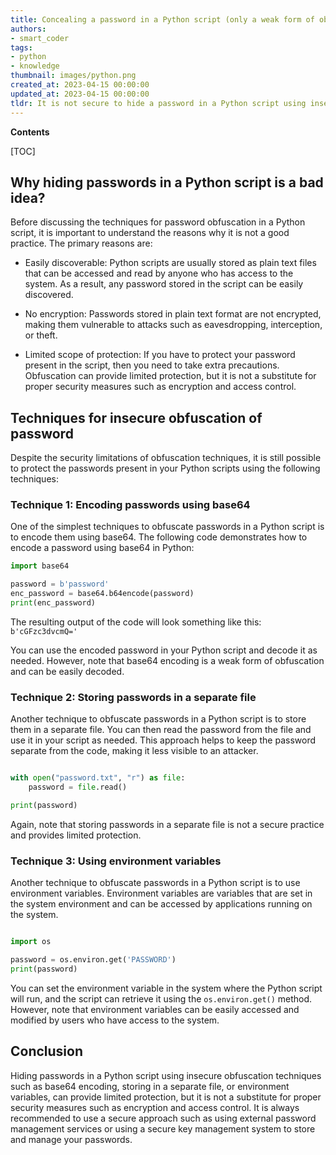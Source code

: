```yaml
---
title: Concealing a password in a Python script (only a weak form of obfuscation)
authors:
- smart_coder
tags:
- python
- knowledge
thumbnail: images/python.png
created_at: 2023-04-15 00:00:00
updated_at: 2023-04-15 00:00:00
tldr: It is not secure to hide a password in a Python script using insecure obfuscation methods.
---
```


**Contents**

[TOC]

## Why hiding passwords in a Python script is a bad idea?

Before discussing the techniques for password obfuscation in a Python script, it is important to understand the reasons why it is not a good practice. The primary reasons are:

- Easily discoverable: Python scripts are usually stored as plain text files that can be accessed and read by anyone who has access to the system. As a result, any password stored in the script can be easily discovered.

- No encryption: Passwords stored in plain text format are not encrypted, making them vulnerable to attacks such as eavesdropping, interception, or theft.

- Limited scope of protection: If you have to protect your password present in the script, then you need to take extra precautions. Obfuscation can provide limited protection, but it is not a substitute for proper security measures such as encryption and access control.

## Techniques for insecure obfuscation of password

Despite the security limitations of obfuscation techniques, it is still possible to protect the passwords present in your Python scripts using the following techniques:

### Technique 1: Encoding passwords using base64

One of the simplest techniques to obfuscate passwords in a Python script is to encode them using base64. The following code demonstrates how to encode a password using base64 in Python:

```python
import base64

password = b'password'
enc_password = base64.b64encode(password)
print(enc_password)
```

The resulting output of the code will look something like this: `b'cGFzc3dvcmQ='`

You can use the encoded password in your Python script and decode it as needed. However, note that base64 encoding is a weak form of obfuscation and can be easily decoded.

### Technique 2: Storing passwords in a separate file

Another technique to obfuscate passwords in a Python script is to store them in a separate file. You can then read the password from the file and use it in your script as needed. This approach helps to keep the password separate from the code, making it less visible to an attacker.

```python

with open("password.txt", "r") as file:
    password = file.read()

print(password)

```

Again, note that storing passwords in a separate file is not a secure practice and provides limited protection.

### Technique 3: Using environment variables

Another technique to obfuscate passwords in a Python script is to use environment variables. Environment variables are variables that are set in the system environment and can be accessed by applications running on the system.

```python

import os

password = os.environ.get('PASSWORD')
print(password)

```

You can set the environment variable in the system where the Python script will run, and the script can retrieve it using the `os.environ.get()` method. However, note that environment variables can be easily accessed and modified by users who have access to the system. 

## Conclusion

Hiding passwords in a Python script using insecure obfuscation techniques such as base64 encoding, storing in a separate file, or environment variables, can provide limited protection, but it is not a substitute for proper security measures such as encryption and access control. It is always recommended to use a secure approach such as using external password management services or using a secure key management system to store and manage your passwords.
